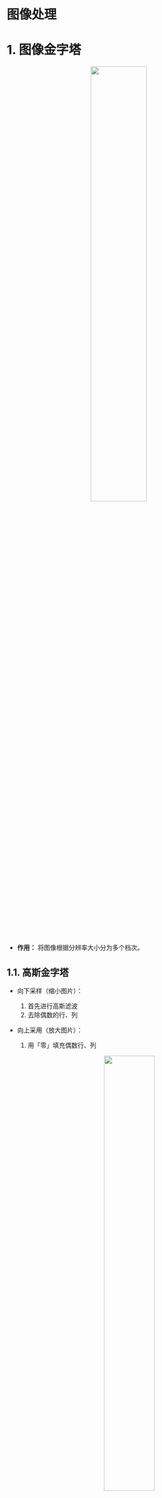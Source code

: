 # 图像处理

# 1. 图像金字塔

<p style="text-align:center;"><img src="/artificial_intelligence/image/computerVision/ImagePyramid.jpg" width="50%" align="middle" /></p>

- **作用：** 将图像根据分辨率大小分为多个档次。

## 1.1. 高斯金字塔

- 向下采样（缩小图片）：
  1. 首先进行高斯滤波
  2. 去除偶数的行、列

- 向上采用（放大图片）：
    1. 用「零」填充偶数行、列
        <p style="text-align:center;"><img src="/artificial_intelligence/image/computerVision/GaussPyramid.jpg" width="50%" align="middle" /></p>
    2. 对放大的图片进行高斯卷积，将「零」值进行填充

```python
# 向上采样
cv2.pyrUp(src[, dst[, dstsize[, borderType]]]) -> dst

# 向下采样
cv2.pyrDown(src[, dst[, dstsize[, borderType]]]) -> dst
```

## 1.2. 拉普拉斯金字塔

$$
I_{i+1} = I_{i} - \rm PyrUp(pyrDown(I_{i}))
$$

迭代执行上面的公式，就能得到每一层的图像。

# 2. 图像轮廓

> [!note]
> 轮廓定义：构成任何一个形状的边界或外形线，是指将「边缘」连接起来形成的一个整体。

## 2.1. 轮廓提取

```python

# contours：从图像中查找出来的轮廓数组
# hierarchy：轮廓层级
# imageSrc：传入的图像，又返回了一份。不明白。。。。
cv2.findContours(image, mode, method[, contours[, hierarchy[, offset]]]) ->imageSrc, contours, hierarchy
```

- mode: 轮廓检索模式
  - RETR_EXTERNAL:只检索最外面的轮廓；
  - RETR_LIST:检索所有的轮廓，并将其保存到一条链表当中；
  - RETR_CCOMP:检索所有的轮廓，并将他们组织为两层：顶层是各部分的外部边界，第二层是空洞的边界：
  - **RETR_TREE**: 检索所有的轮廓，并重构嵌套轮廓的整个层次；<span style="color:red;font-weight:bold"> 最常用。 </span>
- method: 重新绘制轮廓的算法
  - CHAIN_APPROX_NONE:以Freeman链码的方式输出轮廓，轮廓信息完整保留
  - CHAIN_APPROX_SIMPLE:压缩水平的、垂直的和斜的部分，只保留顶点。
  <p style="text-align:center;"><img src="/artificial_intelligence/image/computerVision/approxContoursMethod.jpg" width="75%" align="middle" /></p>


> [!note|style:flat]
> 用于轮廓检测的图像，首先得进行二值处理（阈值操作）或 Canny 边缘检测。

## 2.2. 轮廓绘制

```python
# canvas：轮廓要绘制在哪张背景图上，直接覆盖原图
# contours：findContours 找到的轮廓信息
# contourIdx：轮廓数组contours的索引值，-1 为全部
# color：轮廓颜色
# thickness：轮廓厚度
cv2.drawContours(canva:image, contours, contourIdx, color[, thickness[, lineType[, hierarchy[, maxLevel[, offset]]]]]) -> image
```

<details>
<summary><span class="details-title">完整代码</span></summary>
<div class="details-content"> 


```python
import cv2
import numpy as np
# 读取图片
img = cv2.imread('./morphology.jpg')
# 灰度图
imgGray = cv2.cvtColor(img,cv2.COLOR_BGR2GRAY)
# 二值化
retval,imgBinary = cv2.threshold(imgGray,127,255,cv2.THRESH_BINARY)

# 提取轮廓
imageCrc,contours, hierarchy=cv2.findContours(imgBinary,cv2.RETR_TREE,cv2.CHAIN_APPROX_NONE)

# 绘制轮廓
canva = img.copy()
imgRes = cv2.drawContours(canva,contours,-1,(0,0,255),1)

cv2.imshow('contours',imgRes)
cv2.waitKey(0)
cv2.destroyAllWindows()
```

<p style="text-align:center;"><img src="/artificial_intelligence/image/computerVision/shapecontours.jpg" width="50%" align="middle" /></p>

</div>
</details>

## 2.3. 轮廓特征

```python
# 轮廓索引
cnt = contours[0]

# 计算面积
area = cv2.contourArea(cnt)

# 计算周长
# arcLength(curve, closed) -> retval
arc = cv2.arcLength(cnt,True)
```

## 2.4. 轮廓近似

<p style="text-align:center;"><img src="/artificial_intelligence/image/computerVision/approxContour.jpg" width="50%" align="middle" /></p>

近似弧线 $\stackrel\frown{AB}$，首先连接A、B两点做直线 $\overline{AB}$；然后找 $\stackrel\frown{AB}$ 到 $\overline{AB}$ 最长的距离，假设$C$距离$\overline{AB}$最大，且距离为 $d$；最后对比 $d$ 与阈值 $\epsilon$ 的大小，若 $d < \epsilon$，则用直线 $\overline{AB}$ 近似曲线 $\stackrel\frown{AB}$，否则将$\stackrel\frown{AB}$ 拆分为 $\stackrel\frown{AC}$ 与 $\stackrel\frown{CB}$ 重复上述步骤。

```python
# curve：轮廓，contour
# epsilon：阈值，按照周长百分比选取 arcLength
# closed：近似轮廓是否闭合
cv2.approxPolyDP(curve, epsilon, closed[, approxCurve]) -> approxCurve
```

## 2.5. 轮廓标记

**作用：** 用一个形状（矩形、圆圈等）将轮廓标记出来。

<!-- panels:start -->
<!-- div:left-panel -->

```python
# 背景画布
canvabg = img.copy()

# 获取轮廓
cnt0 = contours[0]
# 矩形边框
startx,starty,width,height = cv2.boundingRect(cnt0)
cv2.rectangle(canvabg,(startx,starty),(startx + width,starty + height),(0,255,0),2)

# 获取轮廓
cnt1 = contours[2]
# 圆圈外框
(cx,cy),radius = cv2.minEnclosingCircle(cnt1)
cv2.circle(canvabg,(int(cx),int(cy)),int(radius),(255,0,0),2)
```
<!-- div:right-panel -->
<p style="text-align:center;"><img src="/artificial_intelligence/image/computerVision/outline.jpg" width="50%" align="middle" /></p>
<!-- panels:end -->

# 3. 模板匹配

- **思路：** 将模板图片当作卷积核与被匹配的图片进行卷积操作，然后根据具体 <a href="https://docs.opencv.org/4.0.1/df/dfb/group__imgproc__object.html#ga3a7850640f1fe1f58fe91a2d7583695d" class="jump_link"> 匹配算法 </a> 计算出每一步卷积操作的置信度，根据置信度来确定模板图像在被匹配图像中的位置。

```python
# templ：模板图片
# method：匹配算法
cv2.matchTemplate(image, templ, method[, result[, mask]]) -> result
```
- method:
  - TM_SQDIFF:计算平方不同，计算出来的值越小，越相关
  - TM_CCORR:计算相关性，计算出来的值越大，越相关
  - TM_CCOEFF:计算相关系数，计算出来的值越大，越相关
  - TM_SQDIFF NORMED:计算归一化平方不同，计算出来的值越接近0，越相关
  - TM_CCORR NORMED:计算归一化相关性，计算出来的值越接近1，越相关
  - TM_CCOEFF NORMED:计算归一化相关系数，计算出来的值越接近1，越相关

- result：每一步卷积操作记录一次结果，其数组大小就为（与卷积运算结果维度计算一样）
  $$
  \begin{aligned}
    width = W_{src} - W_{temp} + 1 \\
    height = H_{src} - H_{temp} + 1 \\
  \end{aligned}
  $$
  **result数组的索引值，对应的是模板图片在原始图片重合的左上角像素的坐标。**

<!-- panels:start -->
<!-- div:left-panel -->
```python
# 导入图片
img = cv2.imread('./cat.jpeg')
imgTemp = img[80:250,250:440]

# 模板匹配
result = cv2.matchTemplate(img,imgTemp,cv2.TM_SQDIFF_NORMED)

# 统计出数组的中最大值、最小值以及对应的索引
minVal, maxVal, minLoc, maxLoc = cv2.minMaxLoc(result)

# 绘制矩形框
cv2.rectangle(img,minLoc,(minLoc[ 0 ]+imgTemp.shape[ 1 ],minLoc[ 1 ]+imgTemp.shape[ 0 ]),(255,0,0),2)
```
<!-- div:right-panel -->
<p style="text-align:center;"><img src="/artificial_intelligence/image/computerVision/matchTemplate.jpg" width="50%" align="middle" /></p>
<!-- panels:end -->

- **一个模板匹配多个：** 遍历匹配结果数组，找到所有置信度满足要求的像素坐标点。

# 4. 直方图

## 4.1. 对比度

- **定义：** 一幅图像中明暗区域最亮的白和最暗的黑之间不同亮度层级的测量，即指一幅图像灰度反差的大小。差异范围越大代表对比越大，差异范围越小代表对比越小。<span style="color:red;font-weight:bold"> 说人话，应该就是图片灰度图的明暗分布明显，数学上就是灰度值的差异大。 </span>

- **图像对比度：**
  $$
  C = \sum_\delta \delta(i,j)^2 P_\delta(i,j)
  $$

  其中 $\delta(i,j)$ 表示 $(i,j)$ 位置灰度值与「邻近」灰度值的差；$P_\delta(i,j)$ 表示 $\delta(i,j)$ 占总 $\delta()$ 的概率分布。表示「邻近」有以下两种方式（`1`表示邻近位置），左边为「四近邻」，右边为「八近邻」

  $$
  \begin{bmatrix}
    0 & 1 & 0 \\
    1 & (i,j) & 1 \\
    0 & 1 & 0 \\
  \end{bmatrix} \qquad
  \begin{bmatrix}
    1 & 1 & 1\\
    1 & (i,j) & 1\\
    1 & 1 & 1\\
  \end{bmatrix}
  $$

  <details>
  <summary><span class="details-title">对比度计算案例</span></summary>
  <div class="details-content"> 
  
  <p style="text-align:center;"><img src="/artificial_intelligence/image/computerVision/ContrastExample.png" width="50%" align="middle" /></p>

  - 采用「四近邻」法
  - 第一个 $(1^2 + 2^2)$ 表示第一行一列灰度值与邻近的灰度值差的平方：$(1-2)^2 + (1-3)^2$。其余同理。
    <p style="text-align:center;"><img src="/artificial_intelligence/image/computerVision/contrastDelta.jpg" width="25%" align="middle" /></p>
  - $\frac{1}{48}$ ：计算公式已经将所有的 $\delta(i,j)$ 都给列举出来了， 那么计算 $P_\delta(i,j)$ 只要再除以 $\delta()$ 的总个数就行了。
    
  </div>
  </details>




## 4.2. 绘制直方图

<p style="text-align:center;"><img src="/artificial_intelligence/image/computerVision/imageHistogram.jpg" width="50%" align="middle" /></p>

直方图的横坐标为像素通道值的取值范围；纵坐标为数值出现的次数。

```python
# OpenCV 方法
# images：图像，输入 [ image ]
# channels：选择通道，输入 [ channel ]
# mask：遮罩
# hisSize：有几根柱子，输入 [ hisSize ]
# range：取值范围
cv2.calcHist(images: List[Mat], channels: List[int],
       mask: Mat | None, histSize: List[int], ranges: List[int]) -> hist

# matplotlib 方法
# data ：要绘制直方图的一维数据
# hisSize：柱子的个数 
plt.hist(data,hisSize)
```

> [!tip] 
> 推荐使用 matplotlib 方式，OpenCV 方式最后还得用 matplotlib 进行绘图。

## 4.3. 均衡化

### 4.3.1. 理论
<p style="text-align:center;"><img src="/artificial_intelligence/image/computerVision/idealEqualization.jpg" width="50%" align="middle" /></p>

- **目的：** 将原图像通过变换，得到一幅灰度直方图的「灰度值均匀分布」的新图像。对在图像中像素个数多的灰度级进行展宽，而对像素个数少的灰度级进行缩减。从而达到清晰图像的目的。**最理想的情况就是变换后，像素灰度概率是完全一样的，但是实际上做不到那么平均。**
<p style="text-align:center;"><img src="/artificial_intelligence/image/computerVision/equalization.jpg" width="75%" align="middle" /></p>

- **算法流程：** 首先统计出灰度值与其出现次数的直方图；然后对灰度值升序排序；接着计算出现概率（出现次数 / 总像素），并根据灰度值从低到高计算累计概率（当前概率 + 之前的总概率）；最后根据公式：累计概率 * （位深最大值 - 0），将数值映射到[位深最大值,0]。

- **均衡化：** <span style="color:red;font-weight:bold"> 直接假设输出灰度的概率就是均匀的 $p=\frac{1}{w \times h}$，然后才推导转换公式。但是一顿操作下来，只修改了图像灰度值，并未对灰度概率进行修改（灰度概率改成均匀的，图像不就被彻底修改了）。所以算法从结果上来看，是实现了图片所涉及的灰度值分布更均匀一些，而非直方图灰度概率分布。</span>

- <a href="https://blog.csdn.net/j05073094/article/details/120251878" class="jump_link"> 公式推导 </a>


### 4.3.2. OpenCV 代码

```python
cv2.equalizeHist(src:image[, dst]) -> dst:image
```

<details>
<summary><span class="details-title">案例代码</span></summary>
<div class="details-content"> 

```python
import cv2
import numpy as np
import matplotlib.pyplot as plt

img = cv2.imread('./cat.jpeg')

# 转换颜色空间：主要为了对 灰度 进行均值化
yuv =cv2.cvtColor(img,cv2.COLOR_BGR2YUV)

# 均衡化
yEqul = cv2.equalizeHist(yuv[:,:,0])

# 替换原来的灰度
yuv[:,:,0] = yEqul

# 还原颜色空间
imgEual = cv2.cvtColor(yuv,cv2.COLOR_YUV2BGR)

cv2.imshow('match',np.hstack((img,imgEual)))
cv2.waitKey(0)
cv2.destroyAllWindows()
``` 

</div>
</details>

<p style="text-align:center;"><img src="/artificial_intelligence/image/computerVision/equalizationImage.jpg" width="50%" align="middle" /></p>

## 4.4. CLAHE

### 4.4.1. 理论

- **直方图均衡化问题：** 
  - 为全局效果，这就导致图像中原来暗部和亮部的细节丢失，例如上图猫的帽子和左脚处。
  - 可能导致噪点的放大。

- **思路：** 将图片拆分为多个部分，然后每个部分分别进行均衡化处理，且对每个部分的直方图概率分布做限制（防止某个灰度值的概率分布过大，进而导致均衡化后的灰度值过大）。


- **算法实现：**
  1. 图像分块
      <p style="text-align:center;"><img src="/artificial_intelligence/image/computerVision/claheBlock.jpg" width="25%" align="middle" /></p>

  2. 找每个块的中心点（黄色标记）
      <p style="text-align:center;"><img src="/artificial_intelligence/image/computerVision/claheBlockCenter.jpg" width="25%" align="middle" /></p>

  3. 分别计算每个块的灰度直方图，并进行「阈值限制」
  
      <p style="text-align:center;"><img src="/artificial_intelligence/image/computerVision/claheHistogram.jpg" width="50%" align="middle" /></p>

      绘制好直方图后，柱子的分布值与设定「阈值」进行比较，超过阈值的部分则进行裁剪，并均匀分配给所有的柱子。分配后，直方图又要柱子超出时（绿色部分），继续重复上述操作，直至直方图柱子都在「阈值」下方。<span style="color:red;font-weight:bold"> 现在只是对「直方图分布」进行修改，并没有修改原始图像的任何内容。 </span>
    
  4. 得到每个块的直方图分布后，**根据直方图均衡化算法对每个块的中心点（黄色标记）进行均衡化处理**。<span style="color:red;font-weight:bold"> 只对中心点进行均衡化是为了加快计算速度，对每一个像素都进行处理会浪费很多时间。 </span>

  5. 根据中心点均衡化后的灰度值，利用插值算法计算图像块剩余像素的灰度值。**插值算法计算效果和直接均衡化效果差不多，但是差值计算速度更快。**

### 4.4.2. OpenCV 代码

```python
# 生成自适应均衡化算法 
# clipLimit ：阈值，1 表示不做限制。值越大，对比度越大
# tileGridSize：如何拆分图像
clahe = cv2.createCLAHE([, clipLimit[, tileGridSize]]) -> retval

# 对像素通道进行自适应均值化处理
dst = clahe.apply(src)
```

<p style="text-align:center;"><img src="/artificial_intelligence/image/computerVision/clahe.jpg" width="50%" align="middle" /></p>


# 5. 图像傅里叶变换

> -  <a href="https://zhuanlan.zhihu.com/p/19763358" class="jump_link"> 傅里叶变换掐死教程（说人话版） </a>
> - <a href="https://spite-triangle.github.io/algorithms/fastFourier/Fourier.html" class="jump_link"> 一维傅里叶变换（数学精简版）</a>
> - <a href="https://spite-triangle.github.io/algorithms/digitalSignalProcessing/digitalSignalProcessing.html" class="jump_link"> 数字信号处理（一维傅里叶完整版） </a>
> - <a href="https://zhuanlan.zhihu.com/p/110026009" class="jump_link"> 二维傅里叶变换（说人话版） </a>
> - <a href="https://zhuanlan.zhihu.com/p/99605178" class="jump_link"> 图像傅里叶（说人话版） </a>

## 5.1. 二维傅里叶变换

- **思想：** 二维傅里叶变换中，认为二维数据是由无数个「正弦平面波」所构成。

<p style="text-align:center;"><img src="/artificial_intelligence/image/computerVision/fourier2d.jpg" width="75%" align="middle" /></p>

- **离散傅里叶变换公式：**

  $$
  F(u, v)=\sum_{x=0}^{M-1} \sum_{y=0}^{N-1} f(x, y) e^{-j 2 \pi\left(\frac{\mathrm{ux}}{\mathrm{M}}+\frac{v y}{N}\right)}
  $$

  **将二维数据进行傅里叶变换后得到的值 $F(u,u)$ 则代表了相应的「正弦平面波」**

## 5.2. 正弦平面波

<p style="text-align:center;"><img src="/artificial_intelligence/image/computerVision/sinPlane.jpg" width="50%" align="middle" /></p>

- **直观定义：** 将一维正弦曲线朝着纵向的一个方向上将其拉伸得到一个三维的波形，然后将波形的幅值变化用二维平面进行表示，再将二维平面波绘制成灰度图，即波峰为白色、波谷为黑色。

- **数学参数：**  
  - 正弦波：频率 $w$ ，幅值 $A$ ，相位 $\varphi$
  - 拉伸方向：在二维坐标中，向量可以写为 $\vec{n} = (u,v)$

## 5.3. 二维傅里叶变换结果 $F(u,v)$ 

- $(u,v)$：拉伸方向的向量
- $w=\sqrt{u^2 + v^2}$：$(u,v)$向量的模表示正弦波频率
- $F(u,v)$：复数，隐含了正弦波的幅值 $A$ 和相位 $\varphi$。下面用一维做解释，二维太复杂也不直观（主要是太难了，不想推。。。。）
  
  $$
  \begin{aligned}
    只考虑这一个变换：&F(x) = a + ib，且 A = \sqrt{a^2 + b^2}，\varphi =\arctan \frac{b}{a} \\
    傅里叶逆变换：&f(x) = F(x) e^{iwx} \\
    & \quad \quad = (a+ib) e^{iwx} \\
    & \quad \quad = A (\frac{a}{A} + i \frac{b}{A}) e^{iwx} \\
    & \quad \quad = A (\cos(\varphi) + i \sin(\varphi)) e^{iwx} \\
   根据欧拉公式 :& \quad \quad = A e^{i\varphi} e^{iwx} \\
   & \quad \quad = A e^{i(wx + \varphi)} \\
  \end{aligned}
  $$

  **$A$ 就是幅值；$\varphi$ 就是相位。**


## 5.4. 傅里叶变换实现


- **傅里叶变换**

  ```python
  # 图片读取
  img = cv2.imread('./cat.jpeg')
  yuv =cv2.cvtColor(img,cv2.COLOR_BGR2YUV)

  # 将灰度值转浮点类型
  yfloat = np.float32(yuv[:,:,0])

  # 傅里叶变换
  # src：浮点类型数组
  # flags：cv2.DFT_
  # dft(src:np.float[, dst[, flags[, nonzeroRows]]]) -> dst
  dft = cv2.dft(yfloat,flags=cv2.DFT_COMPLEX_OUTPUT)

  # 计算模，也就是幅值
  A = cv2.magnitude(dft[:,:,0],dft[:,:,1])

  # 幅值太大了，重新映射到 (0 - 255)，方便显示
  A = A / A.max() * 255

  cv2.imshow('gray',yuv[:,:,0])
  cv2.imshow('dft',A)
  ```

  <p style="text-align:center;"><img src="/artificial_intelligence/image/computerVision/dftResult.jpg" width="50%" align="middle" /></p>

  > [!tip]
  > 由于离散傅里叶变换具有「共轭对称性」，上面的输出结果其实是被重复了`3`次。具体结果只需看「左上角矩形」就行，其余的都是重复。
  > <p style="text-align:center;"><img src="/artificial_intelligence/image/computerVision/dftCoordination.jpg" width="25%" align="middle" /></p>

- **频谱图中心化**

  ```python
  # 频谱中心化
  shiftA = np.fft.fftshift(A)
  ```
  **作用**：挪动四个范围的频谱，让低频区域在图像中心，方便「滤波」操作。
  <p style="text-align:center;"><img src="/artificial_intelligence/image/computerVision/dftShift.jpg" width="50%" align="middle" /></p>


## 5.5. 傅里叶滤波

- **思路：** 
  1. 对图像灰度进行傅里叶变换，得到频域结果
  2. 将要删除的频率所对应的傅里叶变换结果全部置为 $0 + i0$
  3. 对修改后的傅里叶变换结果进行傅里叶反变换

- **低通滤波：** 将低频部分的结果全置为零

  <p style="text-align:center;"><img src="/artificial_intelligence/image/computerVision/lowPass.jpg" width="50%" align="middle" /></p>

  <details>
  <summary><span class="details-title">Python代码</span></summary>
  <div class="details-content"> 

    ```python
      # %% 低通滤波
      import cv2
      import numpy as np

      # 图片读取
      img = cv2.imread('./cat.jpeg')
      yuv =cv2.cvtColor(img,cv2.COLOR_BGR2YUV)

      # 将灰度值转浮点类型，傅里叶变换并中心化
      yfloat = np.float32(yuv[:,:,0])
      dft = cv2.dft(yfloat,flags=cv2.DFT_COMPLEX_OUTPUT)
      dftShift = np.fft.fftshift(dft)

      # 找到低频起始，中心化后频谱的中心位置
      centerRow = int(dftShift.shape[0] / 2)
      centerCol = int(dftShift.shape[1] / 2)

      # NOTE - 高频处置为零，低频保留，然后清除对应频率幅值
      mask = np.zeros(dftShift.shape,dtype=np.uint8)
      mask[centerRow-50:centerRow+50,centerCol-50:centerCol+50,:] = 1
      dftShift = dftShift * mask

      # 反去中心。反傅里叶
      dft = np.fft.ifftshift(dftShift)
      idft = cv2.idft(dft)

      # NOTE - 傅里叶变换结果仍然是一个复数，还要转为实数，
      # 并且还要将浮点型映射为为（0 ~ 255）之间的 uint8 类型
      iyDft = cv2.magnitude(idft[:,:,0],idft[:,:,1])
      iy = np.uint8(iyDft/iyDft.max() * 255)

      # 还原图片,还原颜色通道
      yuv[:,:,0] = iy
      imgRes = cv2.cvtColor(yuv,cv2.COLOR_YUV2BGR)

      cv2.imshow('low pass',np.hstack((img,imgRes)))
      cv2.waitKey(0)
      cv2.destroyAllWindows()
    ``` 

  </div>
  </details>

- **高通滤波：** 将高频部分的结果全置为零

  <p style="text-align:center;"><img src="/artificial_intelligence/image/computerVision/highPass.jpg" width="50%" align="middle" /></p>

  <details>
  <summary><span class="details-title">Python代码</span></summary>
  <div class="details-content"> 

  ```python
    # %% 高通滤波
    import cv2
    import numpy as np

    # 图片读取
    img = cv2.imread('./cat.jpeg')
    yuv =cv2.cvtColor(img,cv2.COLOR_BGR2YUV)

    # 将灰度值转浮点类型，傅里叶变换并中心化
    yfloat = np.float32(yuv[:,:,0])
    dft = cv2.dft(yfloat,flags=cv2.DFT_COMPLEX_OUTPUT)
    dftShift = np.fft.fftshift(dft)

    # 找到低频起始，中心化后频谱的中心位置
    centerRow = int(dftShift.shape[0] / 2)
    centerCol = int(dftShift.shape[1] / 2)

    # NOTE - 低频处置为零，高频保留，然后清除对应频率幅值
    mask = np.ones(dftShift.shape,dtype=np.uint8)
    mask[centerRow-50:centerRow+50,centerCol-50:centerCol+50,:] = 0
    dftShift = dftShift * mask

    # 反去中心。反傅里叶
    dft = np.fft.ifftshift(dftShift)
    idft = cv2.idft(dft)

    # NOTE - 傅里叶变换结果仍然是一个复数，还要转为实数，并且还要将浮点型映射为为（0 ~ 255）之间的 uint8 类型
    iyDft = cv2.magnitude(idft[:,:,0],idft[:,:,1])
    iy = np.uint8(iyDft/iyDft.max() * 255)

    # 还原图片,还原颜色通道
    yuv[:,:,0] = iy
    imgRes = cv2.cvtColor(yuv,cv2.COLOR_YUV2BGR)

    cv2.imshow('low pass',np.hstack((img,imgRes)))
    cv2.waitKey(0)
    cv2.destroyAllWindows()
  ``` 
  
  </div>
  </details>

> [!tip]
> - 高通滤波：增强边缘
> - 低通滤波：模糊图片